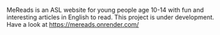 MeReads is an ASL website for young people age 10-14 with fun and interesting articles in English to read. This project is under development. 
Have a look at https://mereads.onrender.com/ 
